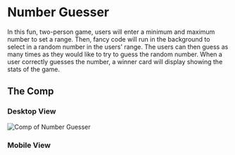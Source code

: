 # Number Guesser
In this fun, two-person game, users will enter a minimum and maximum number to set a range.  Then, fancy code will run in the background to select in a random number in the users' range.  The users can then guess as many times as they would like to try to guess the random number.  When a user correctly guesses the number, a winner card will display showing the stats of the game.

## The Comp
### Desktop View
![Comp of Number Guesser](https://imgur.com/7Z75Zhy)

### Mobile View

